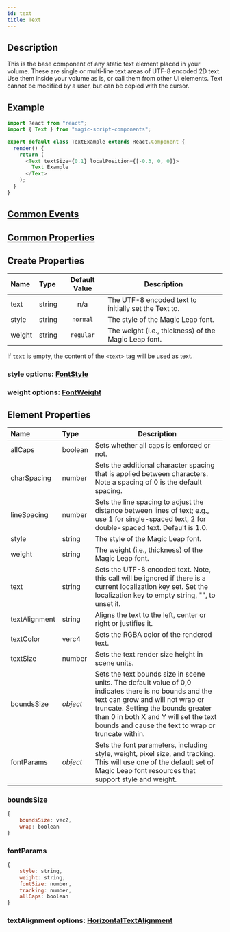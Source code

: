 ```yaml
---
id: text
title: Text
---
```

## Description
This is the base component of any static text element placed in your volume. These are single or multi-line text areas of UTF-8 encoded 2D text. Use them inside your volume as is, or call them from other UI elements. Text cannot be modified by a user, but can be copied with the cursor.

## Example

```javascript
import React from "react";
import { Text } from "magic-script-components";

export default class TextExample extends React.Component {
  render() {
    return (
      <Text textSize={0.1} localPosition={[-0.3, 0, 0]}>
        Text Example
      </Text>
    );
  }
}
```

## [Common Events](../types/Events.md)

## [Common Properties](../types/Properties.md)

## Create Properties

| Name   | Type   | Default Value | Description |
| :----- | :----- | :-----------: | ----------- |
| text   | string |      n/a      | The UTF-8 encoded text to initially set the Text to. |
| style  | string |   `normal`    | The style of the Magic Leap font. |
| weight | string |   `regular`   | The weight (i.e., thickness) of the Magic Leap font. |

If `text` is empty, the content of the `<text>` tag will be used as text.

### style options: [FontStyle](../types/FontStyle.md)
### weight options: [FontWeight](../types/FontWeight.md)

## Element Properties

| Name           | Type     | Description |
| :------------- | :------- | ----------- |
| allCaps        | boolean  | Sets whether all caps is enforced or not. |
| charSpacing    | number   | Sets the additional character spacing that is applied between characters. Note a spacing of 0 is the default spacing. |
| lineSpacing    | number   | Sets the line spacing to adjust the distance between lines of text; e.g., use 1 for single-spaced text, 2 for double-spaced text. Default is 1.0. |
| style          | string   | The style of the Magic Leap font. |
| weight         | string   | The weight (i.e., thickness) of the Magic Leap font. |
| text           | string   | Sets the UTF-8 encoded text. Note, this call will be ignored if there is a current localization key set. Set the localization key to empty string, "", to unset it. |
| textAlignment  | string   | Aligns the text to the left, center or right or justifies it. |
| textColor      | verc4    | Sets the RGBA color of the rendered text. |
| textSize       | number   | Sets the text render size height in scene units. |
| boundsSize     | _object_ | Sets the text bounds size in scene units. The default value of 0,0 indicates there is no bounds and the text can grow and will not wrap or truncate. Setting the bounds greater than 0 in both X and Y will set the text bounds and cause the text to wrap or truncate within. |
| fontParams     | _object_ | Sets the font parameters, including style, weight, pixel size, and tracking. This will use one of the default set of Magic Leap font resources that support style and weight. |

### boundsSize

```javascript
{
    boundsSize: vec2,
    wrap: boolean
}
```

### fontParams

```javascript
{
    style: string,
    weight: string,
    fontSize: number,
    tracking: number,
    allCaps: boolean
}
```

### textAlignment options: [HorizontalTextAlignment](../types/HorizontalTextAlignment.md)
